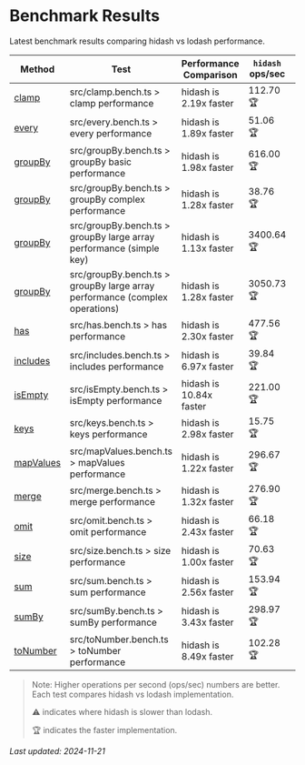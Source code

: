 # Benchmark Results

Latest benchmark results comparing hidash vs lodash performance.

| Method | Test | Performance Comparison | `hidash` ops/sec | `lodash@4.17.21` ops/sec |
|--------|------|----------------------|----------------|----------------|
| [clamp](https://github.com/NaverPayDev/hidash/blob/12c671fb28250466392a3599bcb9f81306d74d1f/src/clamp.ts) | src/clamp.bench.ts > clamp performance | hidash is 2.19x faster | 112.70 🏆 | 51.54 |
| [every](https://github.com/NaverPayDev/hidash/blob/12c671fb28250466392a3599bcb9f81306d74d1f/src/every.ts) | src/every.bench.ts > every performance | hidash is 1.89x faster | 51.06 🏆 | 27.07 |
| [groupBy](https://github.com/NaverPayDev/hidash/blob/12c671fb28250466392a3599bcb9f81306d74d1f/src/groupBy.ts) | src/groupBy.bench.ts > groupBy basic performance | hidash is 1.98x faster | 616.00 🏆 | 311.63 |
| [groupBy](https://github.com/NaverPayDev/hidash/blob/12c671fb28250466392a3599bcb9f81306d74d1f/src/groupBy.ts) | src/groupBy.bench.ts > groupBy complex performance | hidash is 1.28x faster | 38.76 🏆 | 30.37 |
| [groupBy](https://github.com/NaverPayDev/hidash/blob/12c671fb28250466392a3599bcb9f81306d74d1f/src/groupBy.ts) | src/groupBy.bench.ts > groupBy large array performance (simple key) | hidash is 1.13x faster | 3400.64 🏆 | 3007.59 |
| [groupBy](https://github.com/NaverPayDev/hidash/blob/12c671fb28250466392a3599bcb9f81306d74d1f/src/groupBy.ts) | src/groupBy.bench.ts > groupBy large array performance (complex operations) | hidash is 1.28x faster | 3050.73 🏆 | 2379.91 |
| [has](https://github.com/NaverPayDev/hidash/blob/12c671fb28250466392a3599bcb9f81306d74d1f/src/has.ts) | src/has.bench.ts > has performance | hidash is 2.30x faster | 477.56 🏆 | 207.68 |
| [includes](https://github.com/NaverPayDev/hidash/blob/12c671fb28250466392a3599bcb9f81306d74d1f/src/includes.ts) | src/includes.bench.ts > includes performance | hidash is 6.97x faster | 39.84 🏆 | 5.72 |
| [isEmpty](https://github.com/NaverPayDev/hidash/blob/12c671fb28250466392a3599bcb9f81306d74d1f/src/isEmpty.ts) | src/isEmpty.bench.ts > isEmpty performance | hidash is 10.84x faster | 221.00 🏆 | 20.39 |
| [keys](https://github.com/NaverPayDev/hidash/blob/12c671fb28250466392a3599bcb9f81306d74d1f/src/keys.ts) | src/keys.bench.ts > keys performance | hidash is 2.98x faster | 15.75 🏆 | 5.29 |
| [mapValues](https://github.com/NaverPayDev/hidash/blob/12c671fb28250466392a3599bcb9f81306d74d1f/src/mapValues.ts) | src/mapValues.bench.ts > mapValues performance | hidash is 1.22x faster | 296.67 🏆 | 243.44 |
| [merge](https://github.com/NaverPayDev/hidash/blob/12c671fb28250466392a3599bcb9f81306d74d1f/src/merge.ts) | src/merge.bench.ts > merge performance | hidash is 1.32x faster | 276.90 🏆 | 209.02 |
| [omit](https://github.com/NaverPayDev/hidash/blob/12c671fb28250466392a3599bcb9f81306d74d1f/src/omit.ts) | src/omit.bench.ts > omit performance | hidash is 2.43x faster | 66.18 🏆 | 27.21 |
| [size](https://github.com/NaverPayDev/hidash/blob/12c671fb28250466392a3599bcb9f81306d74d1f/src/size.ts) | src/size.bench.ts > size performance | hidash is 1.00x faster | 70.63 🏆 | 70.59 |
| [sum](https://github.com/NaverPayDev/hidash/blob/12c671fb28250466392a3599bcb9f81306d74d1f/src/sum.ts) | src/sum.bench.ts > sum performance | hidash is 2.56x faster | 153.94 🏆 | 60.11 |
| [sumBy](https://github.com/NaverPayDev/hidash/blob/12c671fb28250466392a3599bcb9f81306d74d1f/src/sumBy.ts) | src/sumBy.bench.ts > sumBy performance | hidash is 3.43x faster | 298.97 🏆 | 87.16 |
| [toNumber](https://github.com/NaverPayDev/hidash/blob/12c671fb28250466392a3599bcb9f81306d74d1f/src/toNumber.ts) | src/toNumber.bench.ts > toNumber performance | hidash is 8.49x faster | 102.28 🏆 | 12.05 |

> Note: Higher operations per second (ops/sec) numbers are better. Each test compares hidash vs lodash implementation.
>
> ⚠️ indicates where hidash is slower than lodash.
>
> 🏆 indicates the faster implementation.

_Last updated: 2024-11-21_
